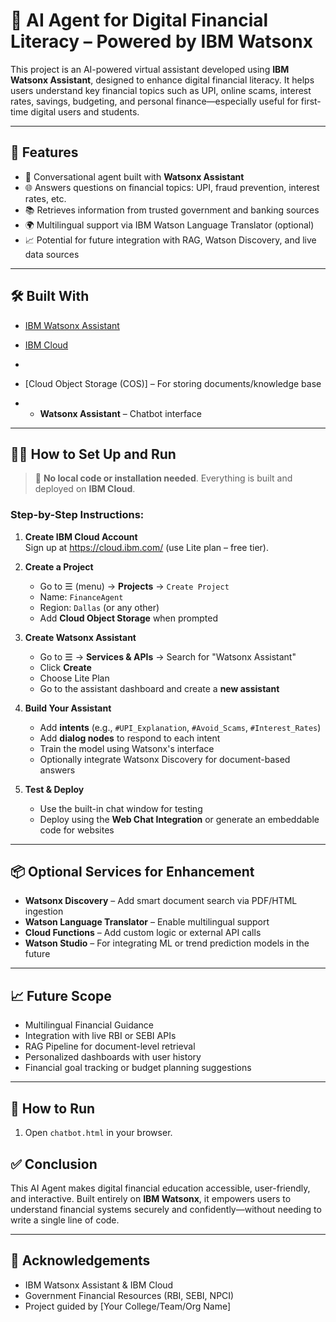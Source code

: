 

# 🤖 AI Agent for Digital Financial Literacy – Powered by IBM Watsonx

This project is an AI-powered virtual assistant developed using **IBM Watsonx Assistant**, designed to enhance digital financial literacy. It helps users understand key financial topics such as UPI, online scams, interest rates, savings, budgeting, and personal finance—especially useful for first-time digital users and students.

---

## 🌟 Features

- 💬 Conversational agent built with **Watsonx Assistant**
- 🌐 Answers questions on financial topics: UPI, fraud prevention, interest rates, etc.
- 📚 Retrieves information from trusted government and banking sources
- 🌍 Multilingual support via IBM Watson Language Translator (optional)
- 📈 Potential for future integration with RAG, Watson Discovery, and live data sources

---

## 🛠️ Built With

- [IBM Watsonx Assistant](https://www.ibm.com/products/watsonx-assistant)
- [IBM Cloud](https://cloud.ibm.com/)
- 
- [Cloud Object Storage (COS)] – For storing documents/knowledge base

- - **Watsonx Assistant** – Chatbot interface

---

## 🧑‍💻 How to Set Up and Run

> 📌 **No local code or installation needed**. Everything is built and deployed on **IBM Cloud**.

### Step-by-Step Instructions:

1. **Create IBM Cloud Account**  
   Sign up at https://cloud.ibm.com/ (use Lite plan – free tier).

2. **Create a Project**  
   - Go to ☰ (menu) → **Projects** → `Create Project`  
   - Name: `FinanceAgent`  
   - Region: `Dallas` (or any other)  
   - Add **Cloud Object Storage** when prompted  

3. **Create Watsonx Assistant**  
   - Go to ☰ → **Services & APIs** → Search for "Watsonx Assistant"  
   - Click **Create**  
   - Choose Lite Plan  
   - Go to the assistant dashboard and create a **new assistant**

4. **Build Your Assistant**  
   - Add **intents** (e.g., `#UPI_Explanation`, `#Avoid_Scams`, `#Interest_Rates`)  
   - Add **dialog nodes** to respond to each intent  
   - Train the model using Watsonx's interface  
   - Optionally integrate Watsonx Discovery for document-based answers

5. **Test & Deploy**  
   - Use the built-in chat window for testing  
   - Deploy using the **Web Chat Integration** or generate an embeddable code for websites

---

## 📦 Optional Services for Enhancement

- **Watsonx Discovery** – Add smart document search via PDF/HTML ingestion  
- **Watson Language Translator** – Enable multilingual support  
- **Cloud Functions** – Add custom logic or external API calls  
- **Watson Studio** – For integrating ML or trend prediction models in the future

---

## 📈 Future Scope

- Multilingual Financial Guidance  
- Integration with live RBI or SEBI APIs  
- RAG Pipeline for document-level retrieval  
- Personalized dashboards with user history  
- Financial goal tracking or budget planning suggestions

---

## 🚀 How to Run

1. Open `chatbot.html` in your browser.

## ✅ Conclusion

This AI Agent makes digital financial education accessible, user-friendly, and interactive. Built entirely on **IBM Watsonx**, it empowers users to understand financial systems securely and confidently—without needing to write a single line of code.

---

## 🙌 Acknowledgements

- IBM Watsonx Assistant & IBM Cloud  
- Government Financial Resources (RBI, SEBI, NPCI)  
- Project guided by [Your College/Team/Org Name]  

